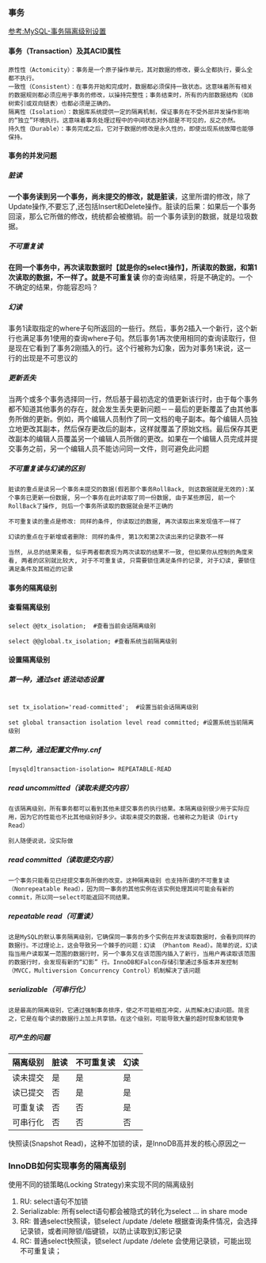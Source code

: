 ### 事务


[参考:MySQL-事务隔离级别设置](http://www.cnblogs.com/JohnABC/p/3521061.html)

#### 事务（Transaction）及其ACID属性

```  
原性性（Actomicity）：事务是一个原子操作单元，其对数据的修改，要么全都执行，要么全都不执行。
一致性（Consistent）：在事务开始和完成时，数据都必须保持一致状态。这意味着所有相关的数据规则都必须应用于事务的修改，以操持完整性；事务结束时，所有的内部数据结构（如B树索引或双向链表）也都必须是正确的。
隔离性（Isolation）：数据库系统提供一定的隔离机制，保证事务在不受外部并发操作影响的“独立”环境执行。这意味着事务处理过程中的中间状态对外部是不可见的，反之亦然。
持久性（Durable）：事务完成之后，它对于数据的修改是永久性的，即使出现系统故障也能够保持。

```


#### 事务的并发问题


##### 脏读

**一个事务读到另一个事务，尚未提交的修改，就是脏读**，这里所谓的修改，除了Update操作,不要忘了,还包括Insert和Delete操作。脏读的后果：如果后一个事务回滚，那么它所做的修改，统统都会被撤销。前一个事务读到的数据，就是垃圾数据。

##### 不可重复读

**在同一个事务中，再次读取数据时【就是你的select操作】，所读取的数据，和第1次读取的数据，不一样了。就是不可重复读**
你的查询结果，将是不确定的。一个不确定的结果，你能容忍吗？

##### 幻读

事务1读取指定的where子句所返回的一些行。然后，事务2插入一个新行，这个新行也满足事务1使用的查询where子句。然后事务1再次使用相同的查询读取行，但是现在它看到了事务2刚插入的行。这个行被称为幻象，因为对事务1来说，这一行的出现是不可思议的


##### 更新丢失

当两个或多个事务选择同一行，然后基于最初选定的值更新该行时，由于每个事务都不知道其他事务的存在，就会发生丢失更新问题－－最后的更新覆盖了由其他事务所做的更新。例如，两个编辑人员制作了同一文档的电子副本。每个编辑人员独立地更改其副本，然后保存更改后的副本，这样就覆盖了原始文档。最后保存其更改副本的编辑人员覆盖另一个编辑人员所做的更改。如果在一个编辑人员完成并提交事务之前，另一个编辑人员不能访问同一文件，则可避免此问题

##### 不可重复读与幻读的区别

```  
脏读的重点是读另一个事务未提交的数据(假若那个事务RollBack, 则这数据就是无效的):某个事务已更新一份数据, 另一个事务在此时读取了同一份数据, 由于某些原因, 前一个RollBack了操作, 则后一个事务所读取的数据就会是不正确的

不可重复读的重点是修改: 同样的条件, 你读取过的数据, 再次读取出来发现值不一样了

幻读的重点在于新增或者删除: 同样的条件, 第1次和第2次读出来的记录数不一样

当然, 从总的结果来看, 似乎两者都表现为两次读取的结果不一致, 但如果你从控制的角度来看, 两者的区别就比较大, 对于不可重复读, 只需要锁住满足条件的记录, 对于幻读, 要锁住满足条件及其相近的记录

```

#### 事务的隔离级别

#### 查看隔离级别

```  
select @@tx_isolation;  #查看当前会话隔离级别

select @@global.tx_isolation; #查看系统当前隔离级别

```

#### 设置隔离级别

##### 第一种，通过set 语法动态设置

```  

set tx_isolation='read-committed';  #设置当前会话隔离级别

set global transaction isolation level read committed; #设置系统当前隔离级别

```

##### 第二种，通过配置文件my.cnf


```   
[mysqld]transaction-isolation= REPEATABLE-READ

```


##### read uncommitted（读取未提交内容）

```   
在该隔离级别，所有事务都可以看到其他未提交事务的执行结果。本隔离级别很少用于实际应用，因为它的性能也不比其他级别好多少。读取未提交的数据，也被称之为脏读（Dirty Read）

别人随便说说，没实际做
```

##### read committed（读取提交内容）

```  
一个事务只能看见已经提交事务所做的改变。这种隔离级别 也支持所谓的不可重复读（Nonrepeatable Read），因为同一事务的其他实例在该实例处理其间可能会有新的commit，所以同一select可能返回不同结果。

```

##### repeatable read（可重读）

```  
这是MySQL的默认事务隔离级别，它确保同一事务的多个实例在并发读取数据时，会看到同样的数据行。不过理论上，这会导致另一个棘手的问题：幻读 （Phantom Read）。简单的说，幻读指当用户读取某一范围的数据行时，另一个事务又在该范围内插入了新行，当用户再读取该范围的数据行时，会发现有新的“幻影” 行。InnoDB和Falcon存储引擎通过多版本并发控制（MVCC，Multiversion Concurrency Control）机制解决了该问题

```

##### serializable（可串行化）

```  
这是最高的隔离级别，它通过强制事务排序，使之不可能相互冲突，从而解决幻读问题。简言之，它是在每个读的数据行上加上共享锁。在这个级别，可能导致大量的超时现象和锁竞争

```

##### 可产生的问题

|隔离级别 | 脏读 | 不可重复读 | 幻读|
| ------ | ------ | ------ | ------|
|读未提交|是|是|是|
|读已提交|否|是|是|
|可重复读|否|否|是|
|可串行化|否|否|否|

快照读(Snapshot Read)，这种不加锁的读，是InnoDB高并发的核心原因之一

### InnoDB如何实现事务的隔离级别

使用不同的锁策略(Locking Strategy)来实现不同的隔离级别

1. RU: select语句不加锁
2. Serializable: 所有select语句都会被隐式的转化为select ... in share mode
3. RR: 普通select快照读，锁select /update /delete 根据查询条件情况，会选择记录锁，或者间隙锁/临键锁，以防止读取到幻影记录
4. RC: 普通select快照读，锁select /update /delete 会使用记录锁，可能出现不可重复读；
 










